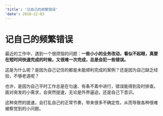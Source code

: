 ```yaml
---
'title': '记自己的频繁错误'
'date': 2018-12-03
---
```

# 记自己的频繁错误

最近的工作中，遇到一个很烦恼的问题：**一些小小的业务改动，看似不起眼，真要在短时间快速完成的时候，又很难一次完成，总是会犯一些错误。**

这是为什么呢？是因为自己记住的都是未能顺利完成的案例？还是因为自己缺乏经验，不够老道呢？

也许，是因为自己平时工作总是在匀速、有条不紊中进行，错误能得到及时排查。面对突发的小需求，会突然提速，无论是外界逼迫，还是自己下意识。

这种突然的提速，会打乱自己的正常节奏，带来很多不确定性，从而导致各种很难被察觉到的小问题。